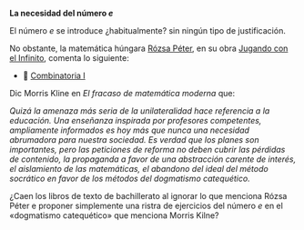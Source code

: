 __La necesidad del número _e___

El número _e_ se introduce ¿habitualmente? sin ningún tipo de justificación.

No obstante, la matemática húngara [Rózsa Péter](), en su obra [Jugando con el Infinito](https://j-losada.github.io/divulgacion/jugando_con_el_infinito.html), comenta lo siguiente:
-  📎 [Combinatoria I](combinatoria.pdf)<br/>

Dic Morris Kline en _El fracaso de matemática moderna_ que:

_Quizá la amenaza más seria de la unilateralidad hace referencia a la educación. Una enseñanza inspirada por profesores competentes, ampliamente informados es hoy más que nunca una necesidad abrumadora para nuestra sociedad. Es verdad que los planes son importantes, pero las peticiones de reforma no deben cubrir las pérdidas de contenido, la propaganda a favor de una abstracción carente de interés, el aislamiento de las matemáticas, el abandono del ideal del método socrático en favor de los métodos del dogmatismo catequético._

¿Caen los libros de texto de bachillerato al ignorar lo que menciona Rózsa Péter e proponer simplemente una ristra de ejercicios del número _e_ en el «dogmatismo catequético»  que menciona Morris Kilne?
